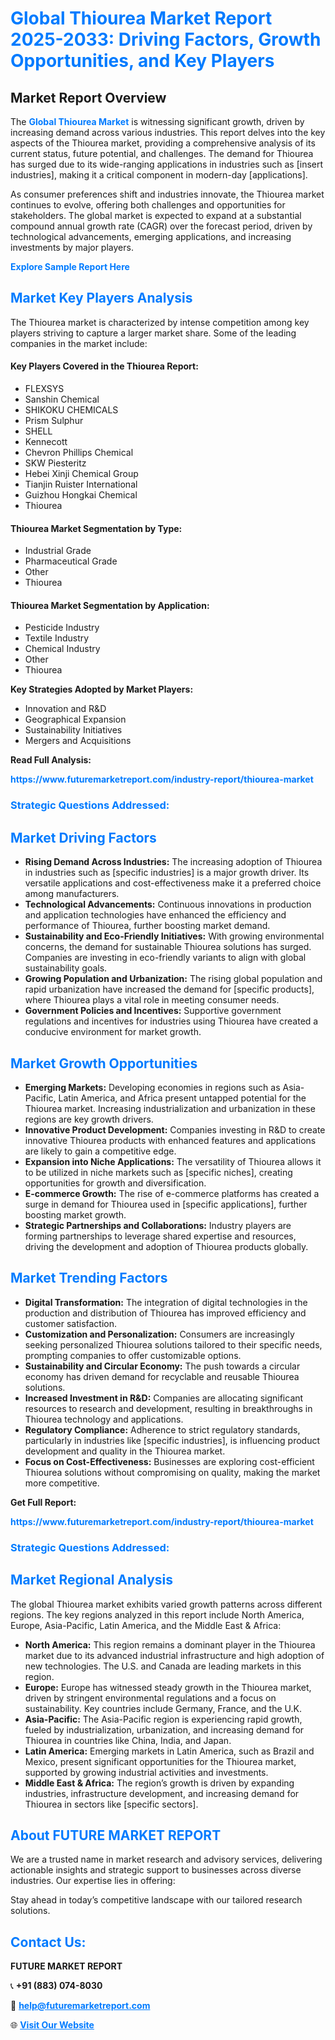 <h1 style="color: #007BFF;">Global Thiourea Market Report 2025-2033: Driving Factors, Growth Opportunities, and Key Players</h1>

<section id="overview">
<h2>Market Report Overview</h2>
<p>The <a href="https://www.futuremarketreport.com/industry-report/thiourea-market" style="color: #007BFF; text-decoration: none;"><strong>Global Thiourea Market</strong></a> is witnessing significant growth, driven by increasing demand across various industries. This report delves into the key aspects of the Thiourea market, providing a comprehensive analysis of its current status, future potential, and challenges. The demand for Thiourea has surged due to its wide-ranging applications in industries such as [insert industries], making it a critical component in modern-day [applications].</p>
<p>As consumer preferences shift and industries innovate, the Thiourea market continues to evolve, offering both challenges and opportunities for stakeholders. The global market is expected to expand at a substantial compound annual growth rate (CAGR) over the forecast period, driven by technological advancements, emerging applications, and increasing investments by major players.</p>
</section>

<section id="overview">
<p><a href="https://www.futuremarketreport.com/request-sample/reportId=107535" style="color: #007BFF; text-decoration: none;"><strong>Explore Sample Report Here</strong></a></p>
</section>

<section id="key-players">
<h2 style="color: #007BFF;">Market Key Players Analysis</h2>
<p>The Thiourea market is characterized by intense competition among key players striving to capture a larger market share. Some of the leading companies in the market include:</p>
<h4>Key Players Covered in the Thiourea Report:</h4>
<ul><li>FLEXSYS</li><li>Sanshin Chemical</li><li>SHIKOKU CHEMICALS</li><li>Prism Sulphur</li><li>SHELL</li><li>Kennecott</li><li>Chevron Phillips Chemical</li><li>SKW Piesteritz</li><li>Hebei Xinji Chemical Group</li><li>Tianjin Ruister International</li><li>Guizhou Hongkai Chemical</li><li>Thiourea</li></ul>
<h4>Thiourea Market Segmentation by Type:</h4>
<ul><li>Industrial Grade</li><li>Pharmaceutical Grade</li><li>Other</li><li>Thiourea</li></ul>

<h4>Thiourea Market Segmentation by Application:</h4>
<ul><li>Pesticide Industry</li><li>Textile Industry</li><li>Chemical Industry</li><li>Other</li><li>Thiourea</li></ul>
<p><strong>Key Strategies Adopted by Market Players:</strong></p>
<ul>
<li>Innovation and R&D</li>
<li>Geographical Expansion</li>
<li>Sustainability Initiatives</li>
<li>Mergers and Acquisitions</li>
</ul>
</section>

<section>
<p><strong>Read Full Analysis: </strong></p><a href="https://www.futuremarketreport.com/industry-report/thiourea-market" style="color: #007BFF; text-decoration: none;"><strong>https://www.futuremarketreport.com/industry-report/thiourea-market</strong></a>
<h3 style="color: #007BFF;">Strategic Questions Addressed:</h3>
</section>

<section id="driving-factors">
<h2 style="color: #007BFF;">Market Driving Factors</h2>
<ul>
<li><strong>Rising Demand Across Industries:</strong> The increasing adoption of Thiourea in industries such as [specific industries] is a major growth driver. Its versatile applications and cost-effectiveness make it a preferred choice among manufacturers.</li>
<li><strong>Technological Advancements:</strong> Continuous innovations in production and application technologies have enhanced the efficiency and performance of Thiourea, further boosting market demand.</li>
<li><strong>Sustainability and Eco-Friendly Initiatives:</strong> With growing environmental concerns, the demand for sustainable Thiourea solutions has surged. Companies are investing in eco-friendly variants to align with global sustainability goals.</li>
<li><strong>Growing Population and Urbanization:</strong> The rising global population and rapid urbanization have increased the demand for [specific products], where Thiourea plays a vital role in meeting consumer needs.</li>
<li><strong>Government Policies and Incentives:</strong> Supportive government regulations and incentives for industries using Thiourea have created a conducive environment for market growth.</li>
</ul>
</section>

<section id="growth-opportunities">
<h2 style="color: #007BFF;">Market Growth Opportunities</h2>
<ul>
<li><strong>Emerging Markets:</strong> Developing economies in regions such as Asia-Pacific, Latin America, and Africa present untapped potential for the Thiourea market. Increasing industrialization and urbanization in these regions are key growth drivers.</li>
<li><strong>Innovative Product Development:</strong> Companies investing in R&D to create innovative Thiourea products with enhanced features and applications are likely to gain a competitive edge.</li>
<li><strong>Expansion into Niche Applications:</strong> The versatility of Thiourea allows it to be utilized in niche markets such as [specific niches], creating opportunities for growth and diversification.</li>
<li><strong>E-commerce Growth:</strong> The rise of e-commerce platforms has created a surge in demand for Thiourea used in [specific applications], further boosting market growth.</li>
<li><strong>Strategic Partnerships and Collaborations:</strong> Industry players are forming partnerships to leverage shared expertise and resources, driving the development and adoption of Thiourea products globally.</li>
</ul>
</section>

<section id="trending-factors">
<h2 style="color: #007BFF;">Market Trending Factors</h2>
<ul>
<li><strong>Digital Transformation:</strong> The integration of digital technologies in the production and distribution of Thiourea has improved efficiency and customer satisfaction.</li>
<li><strong>Customization and Personalization:</strong> Consumers are increasingly seeking personalized Thiourea solutions tailored to their specific needs, prompting companies to offer customizable options.</li>
<li><strong>Sustainability and Circular Economy:</strong> The push towards a circular economy has driven demand for recyclable and reusable Thiourea solutions.</li>
<li><strong>Increased Investment in R&D:</strong> Companies are allocating significant resources to research and development, resulting in breakthroughs in Thiourea technology and applications.</li>
<li><strong>Regulatory Compliance:</strong> Adherence to strict regulatory standards, particularly in industries like [specific industries], is influencing product development and quality in the Thiourea market.</li>
<li><strong>Focus on Cost-Effectiveness:</strong> Businesses are exploring cost-efficient Thiourea solutions without compromising on quality, making the market more competitive.</li>
</ul>
</section>

<section>
<p><strong>Get Full Report: </strong></p><a href="https://www.futuremarketreport.com/industry-report/thiourea-market" style="color: #007BFF; text-decoration: none;"><strong>https://www.futuremarketreport.com/industry-report/thiourea-market</strong></a>
<h3 style="color: #007BFF;">Strategic Questions Addressed:</h3>
</section>


<section id="regional-analysis">
<h2 style="color: #007BFF;">Market Regional Analysis</h2>
<p>The global Thiourea market exhibits varied growth patterns across different regions. The key regions analyzed in this report include North America, Europe, Asia-Pacific, Latin America, and the Middle East & Africa:</p>
<ul>
<li><strong>North America:</strong> This region remains a dominant player in the Thiourea market due to its advanced industrial infrastructure and high adoption of new technologies. The U.S. and Canada are leading markets in this region.</li>
<li><strong>Europe:</strong> Europe has witnessed steady growth in the Thiourea market, driven by stringent environmental regulations and a focus on sustainability. Key countries include Germany, France, and the U.K.</li>
<li><strong>Asia-Pacific:</strong> The Asia-Pacific region is experiencing rapid growth, fueled by industrialization, urbanization, and increasing demand for Thiourea in countries like China, India, and Japan.</li>
<li><strong>Latin America:</strong> Emerging markets in Latin America, such as Brazil and Mexico, present significant opportunities for the Thiourea market, supported by growing industrial activities and investments.</li>
<li><strong>Middle East & Africa:</strong> The region’s growth is driven by expanding industries, infrastructure development, and increasing demand for Thiourea in sectors like [specific sectors].</li>
</ul>
</section>

<footer>
<h2 style="color: #007BFF;">About FUTURE MARKET REPORT</h2>
<p>We are a trusted name in market research and advisory services, delivering actionable insights and strategic support to businesses across diverse industries. Our expertise lies in offering:</p>

<p>Stay ahead in today’s competitive landscape with our tailored research solutions.</p>

<h2 style="color: #007BFF;">Contact Us:</h2>
<p><strong>FUTURE MARKET REPORT</strong></p>
<p>📞 <strong>+91 (883) 074-8030</strong></p>
<p>📧 <strong><a href="mailto:help@futuremarketreport.com" style="color: #007BFF;">help@futuremarketreport.com</a></strong></p>
<p>🌐 <strong><a href="https://www.futuremarketreport.com/" style="color: #007BFF;">Visit Our Website</a></strong></p>
</footer>